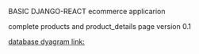 BASIC DJANGO-REACT ecommerce applicarion

complete products and product_details page version 0.1

[database dyagram link:](https://drawsql.app/monad-wizard/diagrams/ecommerce-proshop)
